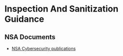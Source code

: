 # Inspection And Sanitization Guidance

## NSA Documents

- [NSA Cybersecurity publications](https://nsacyber.github.io/publications.html)
